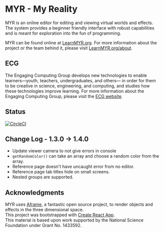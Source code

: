 # MYR - My Reality
MYR is an online editor for editing and viewing virtual worlds and effects. The system provides a beginner friendly interface with robust capabilities and is meant for exploration into the fun of programming.

MYR can be found online at [LearnMYR.org](https://learnmyr.org). For more information about the project or the team behind it, please visit [LearnMYR.org/about](https://learnmyr.org/about).

## ECG
The Engaging Computing Group develops new technologies to enable learners—youth, teachers, undergraduates, and others— in order for them to be creative in science, engineering, and computing, and studies how these technologies improve learning. For more information about the Engaging Computing Group, please visit the [ECG website](https://sites.uml.edu/engaging-computing).

## Status
[![CircleCI](https://circleci.com/gh/engaging-computing/MYR.svg?style=shield)](https://circleci.com/gh/engaging-computing/MYR)

## Change Log - 1.3.0 -> 1.4.0
- Update viewer camera to not give errors in console
- `getRandomColor()` can take an array and choose a random color from the array.
- Reference page doesn't have uncaught error from no editor.
- Reference page tab titles hide on small screens.
- Nested groups are supported.

## Acknowledgments
MYR uses [Aframe](https://aframe.io), a fantastic open source project, to render objects and effects in the three dimensional space.  
This project was bootstrapped with [Create React App](https://github.com/facebookincubator/create-react-app).  
This material is based upon work supported by the National Science Foundation under Grant No. 1433592.  

